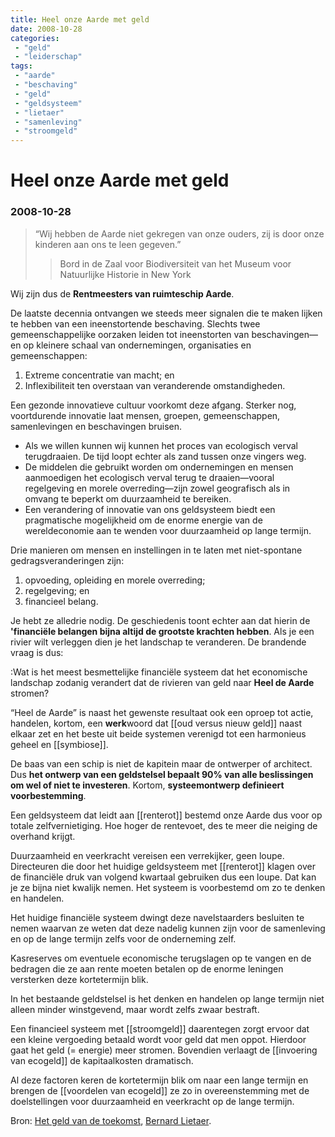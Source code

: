 ```yaml
---
title: Heel onze Aarde met geld
date: 2008-10-28
categories:
 - "geld"
 - "leiderschap"
tags:
 - "aarde"
 - "beschaving"
 - "geld"
 - "geldsysteem"
 - "lietaer"
 - "samenleving"
 - "stroomgeld"
---
```


# Heel onze Aarde met geld
### 2008-10-28

> “Wij hebben de Aarde niet gekregen van onze ouders, zij is door onze kinderen aan ons te leen gegeven.”
> > Bord in de Zaal voor Biodiversiteit van het Museum voor Natuurlijke Historie in New York

Wij zijn dus de **Rentmeesters van ruimteschip Aarde**.

De laatste decennia ontvangen we steeds meer signalen die te maken lijken te hebben van een ineenstortende beschaving. Slechts twee gemeenschappelijke oorzaken leiden tot ineenstorten van beschavingen—en op kleinere schaal van ondernemingen, organisaties en gemeenschappen:
1. Extreme concentratie van macht; en
1. Inflexibiliteit ten overstaan van veranderende omstandigheden.

Een gezonde innovatieve cultuur voorkomt deze afgang. Sterker nog, voortdurende innovatie laat mensen, groepen, gemeenschappen, samenlevingen en beschavingen bruisen.

- Als we willen kunnen wij kunnen het proces van ecologisch verval terugdraaien. De tijd loopt echter als zand tussen onze vingers weg.
- De middelen die gebruikt worden om ondernemingen en mensen aanmoedigen het ecologisch verval terug te draaien—vooral regelgeving en morele overreding—zijn zowel geografisch als in omvang te beperkt om duurzaamheid te bereiken.
- Een verandering of innovatie van ons geldsysteem biedt een pragmatische mogelijkheid om de enorme energie van de wereldeconomie aan te wenden voor duurzaamheid op lange termijn.

Drie manieren om mensen en instellingen in te laten met niet-spontane gedragsveranderingen zijn:
1. opvoeding, opleiding en morele overreding;
1. regelgeving; en
1. financieel belang.

Je hebt ze alledrie nodig. De geschiedenis toont echter aan dat hierin de **'financiële belangen bijna altijd de grootste krachten hebben**. Als je een rivier wilt verleggen dien je het landschap te veranderen. De brandende vraag is dus:

:Wat is het meest besmettelijke financiële systeem dat het economische landschap zodanig verandert dat de rivieren van geld naar **Heel de Aarde** stromen?

“Heel de Aarde” is naast het gewenste resultaat ook een oproep tot actie, handelen, kortom, een **werk**woord dat [[oud versus nieuw geld]] naast elkaar zet en het beste uit beide systemen verenigd tot een harmonieus geheel en [[symbiose]].

De baas van een schip is niet de kapitein maar de ontwerper of architect. Dus **het ontwerp van een geldstelsel bepaalt 90% van alle beslissingen om wel of niet te investeren**. Kortom, **systeemontwerp definieert voorbestemming**.

Een geldsysteem dat leidt aan [[renterot]] bestemd onze Aarde dus voor op totale zelfvernietiging. Hoe hoger de rentevoet, des te meer die neiging de overhand krijgt.

Duurzaamheid en veerkracht vereisen een verrekijker, geen loupe. Directeuren die door het huidige geldsysteem met [[renterot]] klagen over de financiële druk van volgend kwartaal gebruiken dus een loupe. Dat kan je ze bijna niet kwalijk nemen. Het systeem is voorbestemd om zo te denken en handelen.

Het huidige financiële systeem dwingt deze navelstaarders besluiten te nemen waarvan ze weten dat deze nadelig kunnen zijn voor de samenleving en op de lange termijn zelfs voor de onderneming zelf.

Kasreserves om eventuele economische terugslagen op te vangen en de bedragen die ze aan rente moeten betalen op de enorme leningen versterken deze kortetermijn blik.

In het bestaande geldstelsel is het denken en handelen op lange termijn niet alleen minder winstgevend, maar wordt zelfs zwaar bestraft.

Een financieel systeem met [[stroomgeld]] daarentegen zorgt ervoor dat een kleine vergoeding betaald wordt voor geld dat men oppot. Hierdoor gaat het geld (= energie) meer stromen. Bovendien verlaagt de [[invoering van ecogeld]] de kapitaalkosten dramatisch.

Al deze factoren keren de kortetermijn blik om naar een lange termijn en brengen de [[voordelen van ecogeld]] ze zo in overeenstemming met de doelstellingen voor duurzaamheid en veerkracht op de lange termijn.

Bron: [Het geld van de toekomst](http://aardnoot.nl/Het_geld_van_de_toekomst), [Bernard Lietaer](http://aardnoot.nl/Bernard_Lietaer).
